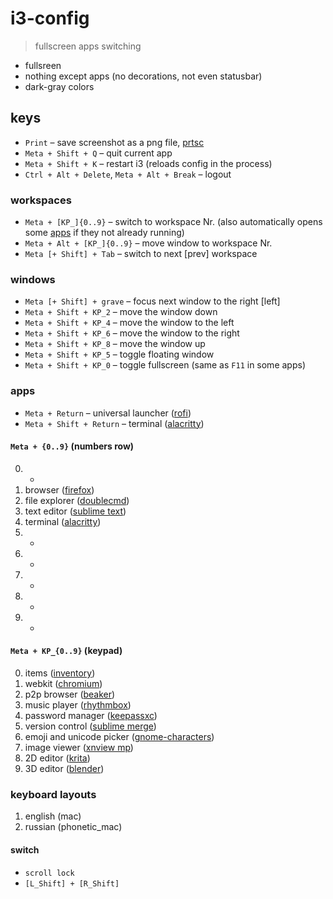 # i3-config

> fullscreen apps switching

- fullsreen
- nothing except apps (no decorations, not even statusbar)
- dark-gray colors


## keys
- `Print` – save screenshot as a png file, [prtsc](../zsh/prtsc.sh)
- `Meta + Shift + Q` – quit current app
- `Meta + Shift + K` – restart i3 (reloads config in the process)
- `Ctrl + Alt + Delete`, `Meta + Alt + Break` – logout


### workspaces
- `Meta + [KP_]{0..9}` – switch to workspace Nr. (also automatically opens some [apps](#apps) if they not already running)
- `Meta + Alt + [KP_]{0..9}` – move window to workspace Nr.
- `Meta [+ Shift] + Tab` – switch to next [prev] workspace


### windows
- `Meta [+ Shift] + grave` – focus next window to the right [left]
- `Meta + Shift + KP_2` – move the window down
- `Meta + Shift + KP_4` – move the window to the left
- `Meta + Shift + KP_6` – move the window to the right
- `Meta + Shift + KP_8` – move the window up
- `Meta + Shift + KP_5` – toggle floating window
- `Meta + Shift + KP_0` – toggle fullscreen (same as `F11` in some apps)


### apps
- `Meta + Return` – universal launcher ([rofi](https://github.com/davatorium/rofi))
- `Meta + Shift + Return` – terminal ([alacritty](https://github.com/alacritty/alacritty))

#### `Meta + {0..9}` (numbers row)
0. -
1. browser ([firefox](https://firefox.com))
2. file explorer ([doublecmd](https://doublecmd.sourceforge.io))
3. text editor ([sublime text](https://sublimetext.com))
4. terminal ([alacritty](https://github.com/alacritty/alacritty))
5. -
6. -
7. -
8. -
9. -

#### `Meta + KP_{0..9}` (keypad)
0. items ([inventory](https://github.com/dym-sh/inventory))
1. webkit ([chromium](https://linuxmint-user-guide.readthedocs.io/en/latest/chromium.html))
2. p2p browser ([beaker](https://beakerbrowser.com))
3. music player ([rhythmbox](https://wiki.gnome.org/Apps/Rhythmbox))
4. password manager ([keepassxc](https://keepassxc.org))
5. version control ([sublime merge](https://sublimemerge.com))
6. emoji and unicode picker ([gnome-characters](https://wiki.gnome.org/Apps/Characters))
7. image viewer ([xnview mp](https://xnview.com/en/xnviewmp))
8. 2D editor ([krita](https://krita.org/en))
9. 3D editor ([blender](https://blender.org))


### keyboard layouts
1. english (mac)
2. russian (phonetic_mac)

#### switch
- `scroll lock`
- `[L_Shift] + [R_Shift]`
